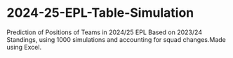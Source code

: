 # 2024-25-EPL-Table-Simulation
Prediction of Positions of Teams in 2024/25 EPL Based on 2023/24 Standings, using 1000 simulations and accounting for squad changes.Made using Excel.
